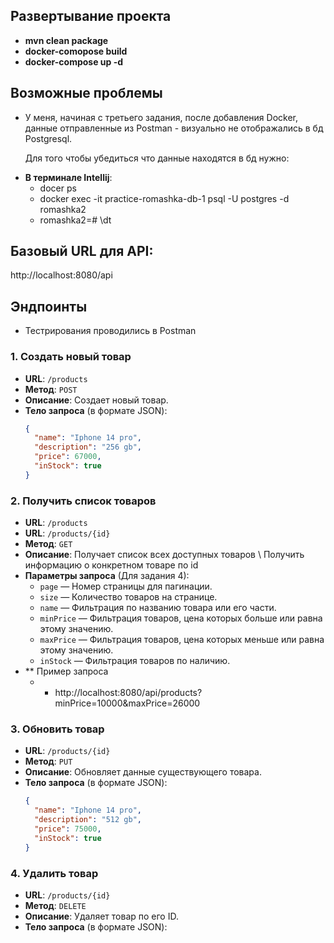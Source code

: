 ## Развертывание проекта
- **mvn clean package**
- **docker-comopose build**
- **docker-compose up -d** 

## Возможные проблемы
* У меня, начиная с третьего задания, после добавления Docker, данные отправленные из Postman - визуально не отображались в бд Postgresql.

  Для того чтобы убедиться что данные находятся в бд нужно: 
- **В терминале Intellij**:
  * docer ps
  * docker exec -it practice-romashka-db-1 psql -U postgres -d romashka2
  * romashka2=# \dt

## Базовый URL для API:
http://localhost:8080/api

## Эндпоинты
* Тестрирования проводились в Postman
### 1. Создать новый товар
- **URL**: `/products`
- **Метод**: `POST`
- **Описание**: Создает новый товар.
- **Тело запроса** (в формате JSON):
  ```json
  {
    "name": "Iphone 14 pro",
    "description": "256 gb",
    "price": 67000, 
    "inStock": true
  }
### 2. Получить список товаров
- **URL**: `/products`
- **URL**: `/products/{id}`
- **Метод**: `GET`
- **Описание**: Получает список всех доступных товаров \ Получить информацию о конкретном товаре по id
- **Параметры запроса** (Для задания 4):
  - `page` — Номер страницы для пагинации.
  - `size` — Количество товаров на странице.
  - `name` — Фильтрация по названию товара или его части.
  - `minPrice` — Фильтрация товаров, цена которых больше или равна этому значению.
  - `maxPrice` — Фильтрация товаров, цена которых меньше или равна этому значению.
  - `inStock` — Фильтрация товаров по наличию.
- ** Пример запроса
  - * http://localhost:8080/api/products?minPrice=10000&maxPrice=26000
   
### 3. Обновить товар
- **URL**: `/products/{id}`
- **Метод**: `PUT`
- **Описание**: Обновляет данные существующего товара.
- **Тело запроса** (в формате JSON):
  ```json
  {
    "name": "Iphone 14 pro",
    "description": "512 gb",
    "price": 75000, 
    "inStock": true
  }
### 4. Удалить товар
- **URL**: `/products/{id}`
- **Метод**: `DELETE`
- **Описание**: Удаляет товар по его ID.
- **Тело запроса** (в формате JSON):
  
